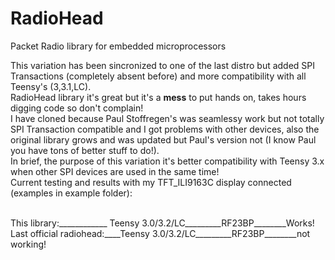 # RadioHead
Packet Radio library for embedded microprocessors

This variation has been sincronized to one of the last distro but added SPI Transactions (completely absent before) and more compatibility with all Teensy's (3,3.1,LC).<br>
RadioHead library it's great but it's a <b>mess</b> to put hands on, takes hours digging code so don't complain!<br>
I have cloned because Paul Stoffregen's was seamlessy work but not totally SPI Transaction compatible and I got problems with other devices, also the original library grows and was updated but Paul's version not (I know Paul you have tons of better stuff to do!).<br>
In brief, the purpose of this variation it's better compatibility with Teensy 3.x when other SPI devices are used in the same time!<br>
Current testing and results with my TFT_ILI9163C display connected (examples in example folder):<br><br>

This library:____________ Teensy 3.0/3.2/LC_________RF23BP________Works!<br>
Last official radiohead:____Teensy 3.0/3.2/LC_________RF23BP________not working!<br>
